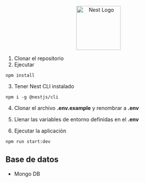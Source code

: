 <p align="center">
  <a href="http://nestjs.com/" target="blank"><img src="https://nestjs.com/img/logo-small.svg" width="120" alt="Nest Logo" /></a>
</p>

1. Clonar el repositorio
2. Ejecutar

```
npm install
```

3. Tener Nest CLI instalado

```
npm i -g @nestjs/cli
```

4. Clonar el archivo **.env.example** y renombrar a **.env**

5. Llenar las variables de entorno definidas en el **.env**

6. Ejecutar la aplicación

```
npm run start:dev
```

## Base de datos

- Mongo DB
